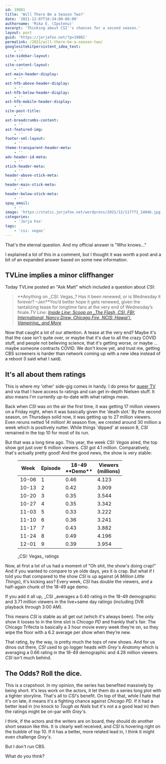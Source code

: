 ```yaml
---
id: 19081
title: 'Will There Be a Season Two?'
date: '2021-12-07T16:34:00-08:00'
authorname: 'Mika E. (Ipstenu)'
excerpt: 'Thinking about CSI''s chances for a second season.'
layout: post
guid: 'https://jorjafox.net/?p=19081'
permalink: /2021/will-there-be-a-season-two/
googlesitekitpersistent_idea_text:
    - ''
site-sidebar-layout:
    - ''
site-content-layout:
    - ''
ast-main-header-display:
    - ''
ast-hfb-above-header-display:
    - ''
ast-hfb-below-header-display:
    - ''
ast-hfb-mobile-header-display:
    - ''
site-post-title:
    - ''
ast-breadcrumbs-content:
    - ''
ast-featured-img:
    - ''
footer-sml-layout:
    - ''
theme-transparent-header-meta:
    - ''
adv-header-id-meta:
    - ''
stick-header-meta:
    - ''
header-above-stick-meta:
    - ''
header-main-stick-meta:
    - ''
header-below-stick-meta:
    - ''
spay_email:
    - ''
image: 'https://static.jorjafox.net/wordpress/2021/12/117771_1484b.jpg'
categories:
    - 'Jorja Fox'
tags:
    - 'csi: vegas'
---
```


That's the eternal question. And my official answer is "Who knows..."

I explained a lot of this in a comment, but I thought it was worth a post and a bit of an expanded answer based on some new information.

<h2 id="h-tvline-implies-a-minor-cliffhanger">TVLine implies a minor cliffhanger</h2>

Today TVLine posted an "Ask Matt" which included a question about _CSI_:

<blockquote class="wp-block-quote">**Anything on _CSI: Vegas_? Has it been renewed, or is Wednesday it forever? –Jeri**You’d better hope it gets renewed, given the tantalizing tease for longtime fans at the very end of Wednesday’s finale.<cite>TV Line: <a href="https://tvline.com/2021/12/06/chicago-fire-spoilers-brett-amelia-vampirina-no-season-4/">Inside Line: Scoop on _The Flash, CSI, FBI: International, Nancy Drew, Chicago Fire, NCIS: Hawai'i, Vampirina_ and More</a></cite></blockquote>

Now that caught a lot of our attention. A tease at the very end? Maybe it's that the case isn't quite over, or maybe that it's due to all the crazy COVID stuff, and people not believing science, that it's getting worse, or maybe ... maybe someone contracts COVID. We don't know yet, and trust me, getting CBS screeners is harder than network coming up with a new idea instead of a reboot (I said what I said).

<h2 id="h-it-s-all-about-them-ratings">It's all about them ratings</h2>

This is where my 'other' side-gig comes in handy. I do press for <a href="https://lezwatchtv.com">queer TV</a> and via that I have access to ratings and can get in-depth Nielsen stuff. It also means I'm currently up-to-date with what ratings mean.

Back when _CSI_ was on the air the first time, it was getting 17 million viewers on a Friday night, when it was basically given the 'death slot.'  By the second season, on Thursdays solid now, it was getting up to 27 million viewers. Even reruns netted 14 million! At season five, we crested around 30 million a week which is positively nutter. While things 'dipped' at season 8, _CSI_ remained in the top 10 for most of its run.

But that was a long time ago. This year, the week _CSI: Vegas_ aired, the top show got just over 6 million viewers. _CSI_ got 4.1 million. Comparatively, that's actually pretty good! And the good news, the show is very stable:

<figure class="wp-block-table is-style-stripes"><table><thead><tr><th>Week</th><th>Episode</th><th>18-49<br>**Demo**</th><th>Viewers<br>(millions)</th></tr></thead><tbody><tr><td>10-06</td><td>1</td><td>0.46</td><td>4.123</td></tr><tr><td>10-13</td><td>2</td><td>0.42</td><td>3.909</td></tr><tr><td>10-20</td><td>3</td><td>0.35</td><td>3.544</td></tr><tr><td>10-27</td><td>4</td><td>0.35</td><td>3.342</td></tr><tr><td>11-03</td><td>5</td><td>0.33</td><td>3.222</td></tr><tr><td>11-10</td><td>6</td><td>0.36</td><td>3.241</td></tr><tr><td>11-17</td><td>7</td><td>0.43</td><td>3.882</td></tr><tr><td>11-24</td><td>8</td><td>0.49</td><td>4.196</td></tr><tr><td>12-01</td><td>9</td><td>0.39</td><td>3.954</td></tr></tbody></table><figcaption>_CSI: Vegas_ ratings</figcaption></figure>

Now, at first a lot of us had a moment of "Oh shit, the show's doing crap!" And if you wanted to compare to ye olde days, yes it is crap. But what if I told you that compared to the show _CSI_ is up against (_A Million Little Things_), it's kicking ass? Every week, _CSI_ has double the viewers, and a half-again chunk of the 18-49 age demo.

If you add it all up, _CSI _averages a 0.40 rating in the 18-49 demographic and 3.71 million viewers in the live+same day ratings (including DVR playback through 3:00 AM). 

This means _CSI_ is stable as all get out (which it's always been). The only show it looses to in the time slot is _Chicago PD_ and frankly that's fair. The Chicago Trifecta is basically a 3 hour movie every week they’re on, so they wipe the floor with a 6.2 average per show when they’re new.

That rating, by the way, is pretty much the tops of new shows. And for us dinos out there, _CSI_ used to go logger heads with _Grey's Anatomy_ which is averaging a 0.66 rating in the 18-49 demographic and 4.28 million viewers.  _CSI_ isn't much behind.

<h2 id="h-the-odds-roll-the-dice">The Odds? Roll the dice.</h2>

This is a crapshoot. In my opinion, the series has benefited massively by being short. It's less work on the actors, it let them do a series long plot with a tighter storyline. That's all to _CSI_'s benefit. On top of that, while I hate that it's on late, it means it's a fighting chance against _Chicago PD_. If it had a better lead in (no knock to _Tough as Nails_ but it's not a a good lead in) then the ratings might be on-par with _Grey's_.

I think, if the actors and the writers are on board, they should do another short season like this. It is clearly well received, and _CSI_ is hovering right on the bubble of top 10. If it has a better, more related lead in, I think it might even challenge _Grey's_.

But I don't run CBS.

What do you think?
